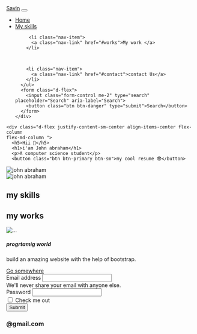 <!DOCTYPE html>
<html>
<head>
	<title>portfolio website</title>
	<link href="https://cdn.jsdelivr.net/npm/bootstrap@5.0.1/dist/css/bootstrap.min.css" rel="stylesheet" integrity="sha384-+0n0xVW2eSR5OomGNYDnhzAbDsOXxcvSN1TPprVMTNDbiYZCxYbOOl7+AMvyTG2x" crossorigin="anonymous">
  <link rel="stylesheet" href="https://cdnjs.cloudflare.com/ajax/libs/font-awesome/5.15.3/css/all.min.css" integrity="sha512-iBBXm8fW90+nuLcSKlbmrPcLa0OT92xO1BIsZ+ywDWZCvqsWgccV3gFoRBv0z+8dLJgyAHIhR35VZc2oM/gI1w==" crossorigin="anonymous" referrerpolicy="no-referrer" />
</head>
<body>
	
<!---navbar----->
  <nav class="navbar navbar-expand-lg navbar-light bg-warning sticky-top">
  <div class="container-fluid">
    <a class="navbar-brand" href="#">Savin</a>
    <button class="navbar-toggler" type="button" data-bs-toggle="collapse" data-bs-target="#navbarSupportedContent" aria-controls="navbarSupportedContent" aria-expanded="false" aria-label="Toggle navigation">
      <span class="navbar-toggler-icon"></span>
    </button>
    <div class="collapse navbar-collapse" id="navbarSupportedContent">
      <ul class="navbar-nav me-auto mb-2 mb-lg-0">
        <li class="nav-item">
          <a class="nav-link active" aria-current="page" href="#hero">Home</a>
        </li>
        <li class="nav-item">
          <a class="nav-link" href="#skills">My skills</a>
        </li>
         
         <li class="nav-item">
          <a class="nav-link" href="#works">My work </a>
        </li>
        
      

        <li class="nav-item">
          <a class="nav-link" href="#contact">contact Us</a>
        </li>
      </ul>
      <form class="d-flex">
        <input class="form-control me-2" type="search" placeholder="Search" aria-label="Search">
        <button class="btn btn-danger" type="submit">Search</button>
      </form>
    </div>
  </div>
</nav>


<main class="containe mt-3"  >
  <section id="hero" class=" d-flex justify-content-sm-center 
  justify-content-md-evenly align-items-center flex-column-reverse gap-3 flex-md-row">
    <!-----hero--->
    

    <div class="d-flex justify-content-sm-center align-items-center flex-column
    flex-md-column ">
      <h5>Hii 👋</h5>
      <h1>i'am John abraham</h1>
      <p>A computer science student</p>
      <button class="btn btn-primary btn-sm">my cool resume 😎</button>
   </div>

   <div class=" d-md-none w-50 h-50 ">
   <img src="https://encrypted-tbn0.gstatic.com/images?q=tbn:ANd9GcTQEZrATmgHOi5ls0YCCQBTkocia_atSw0X-Q&usqp=CAU" alt="john abraham" class=" w-100 h-100 rounded-circle shadow-lg ">
   </div>
   <div class="d-none d-md-block w-25 h-25"> 
       <img src="https://encrypted-tbn0.gstatic.com/images?q=tbn:ANd9GcTQEZrATmgHOi5ls0YCCQBTkocia_atSw0X-Q&usqp=CAU" alt="john abraham" class=" w-100 h-100 rounded-circle shadow-lg "> 

   </div>
  </section>

  <section id="skills" class=" mt-5  pd-4 rounded ">
  <!---------my skills--------->

<h1 class="text-primary text-center">my skills</h1>
 
 <div class=" mt-4 d-flex  d-md-none justify-content-evenly" >
  <i class="fab fa-html5 fa-3x text-danger"></i>
 <i class="fab fa-css3-alt fa-3x text-primary"></i>
  <i class="fab fa-bootstrap fa-3x text-info"></i>
</div>
<div class=" mt-4 d-none d-md-flex  justify-content-md-evenly" >
  <i class="fab fa-html5 fa-7x text-danger"></i>
 <i class="fab fa-css3-alt fa-7x text-primary"></i>
  <i class="fab fa-bootstrap fa-7x text-info"></i>
</div>

</section>


<section id="works" class=" mt-5  pd-4 rounded text-center ">
<!--------my works------>

<h1 class="text-danger">my works</h1>
<div class="card mt-3" >
  <img src="https://images.unsplash.com/photo-1496171367470-9ed9a91ea931?ixid=MnwxMjA3fDB8MHxwaG90by1wYWdlfHx8fGVufDB8fHx8&ixlib=rb-1.2.1&auto=format&fit=crop&w=1050&q=80" class="card-img-top" alt="...">
  <div class="card-body">
    <h5 class="card-title">progrtamig world</h5>
    <p class="card-text">build an amazing website with the help of bootstrap.</p>
    <a href="#" class="btn btn-dark">Go somewhere </a>
  </div>
</div>

</section>

<section  id="contact" class="mt-4 py-4" >
<!------contact us------>

  <form>
  <div class="mb-3">
    <label for="exampleInputEmail1" class="form-label">Email address</label>
    <input type="email" required class="form-control" id="exampleInputEmail1" aria-describedby="emailHelp">
    <div id="emailHelp" class="form-text">We'll never share your email with anyone else.</div>
  </div>
  <div class="mb-3">
    <label for="exampleInputPassword1" class="form-label">Password</label>
    <input type="password" class="form-control" id="exampleInputPassword1">
  </div>
  <div class="mb-3 form-check">
    <input type="checkbox" class="form-check-input" id="exampleCheck1">
    <label class="form-check-label" for="exampleCheck1">Check me out</label>
  </div>
  <button type="submit" class="btn btn-warning">Submit</button>
</form>
<div>
  
  <h3>@gmail.com</h3>
</div>


</section>

</main>


<script src="https://cdn.jsdelivr.net/npm/bootstrap@5.0.1/dist/js/bootstrap.bundle.min.js" integrity="sha384-gtEjrD/SeCtmISkJkNUaaKMoLD0//ElJ19smozuHV6z3Iehds+3Ulb9Bn9Plx0x4" crossorigin="anonymous"></script>

</body>
</html>

